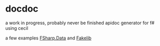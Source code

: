 docdoc
======

a work in progress, probably never be finished apidoc generator for f# using cecil

a few examples [FSharp.Data](http://ashleytowns.id.au/FSharp.Data/) and [Fakelib](http://ashleytowns.id.au/Fakelib/TargetHelper.html)
